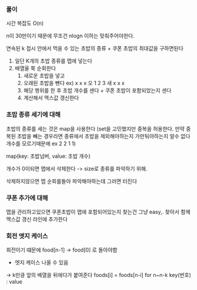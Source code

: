 ### 풀이

시간 복잡도 O(n)

n이 30만이기 때문에 무조건 nlogn 이하는 맞춰주어야한다.

연속된 k 접시 안에서 먹을 수 있는 초밥의 종류 + 쿠폰 초밥의 최대값을 구하면된다

1. 일단 K개의 초밥 종류를 맵에 넣는다
2. 배열울 쭉 순회한다
   1. 새로운 초밥을 넣고 
   2. 오래된 초밥을 뺸다 ex) x x x 오 1 2 3 새 x x x
   3. 해당 행위를 한 후 초밥 개수를 센다 + 쿠폰 초밥이 포함되었는지 센다
   4. 계산해서 맥스값 갱신한다


### 초밥 종류 세기에 대해

초밥의 종류를 세는 것은 map을 사용한다 (set을 고민했지만 중복을 허용한다. 만약 중복된 초밥을 빼는 경우라면 종류에서 초밥을 제외해야하는지 가만둬야하는지 알수 없다 개수를 모르기때문에 ex 2 2 1 1)

map(key: 초밥넘버, value: 초밥 개수)

개수가 0이되면 맵에서 삭제한다 -> size로 종류를 파악하기 위해.

삭제하지않으면 맵 순회를돌아 파악해야하는데 그러면 터진다

### 쿠폰 추가에 대해
맵을 관리하고있으면 쿠폰초밥이 맵에 포함되어있는지 찾는건 그냥 easy,.
찾아서 함께 맥스값 갱신 라인에 추가한다


### 회전 엣지 케이스
회전이기 떄문에 food[n-1] -> food[0] 로 돌아야함
- 엣지 케이스 나올 수 있음

-> k만킁 앞의 배열을 뒤에다가 붙여준다 foods[i] = foods[n-i] for n~n-k
key(번호) : value
